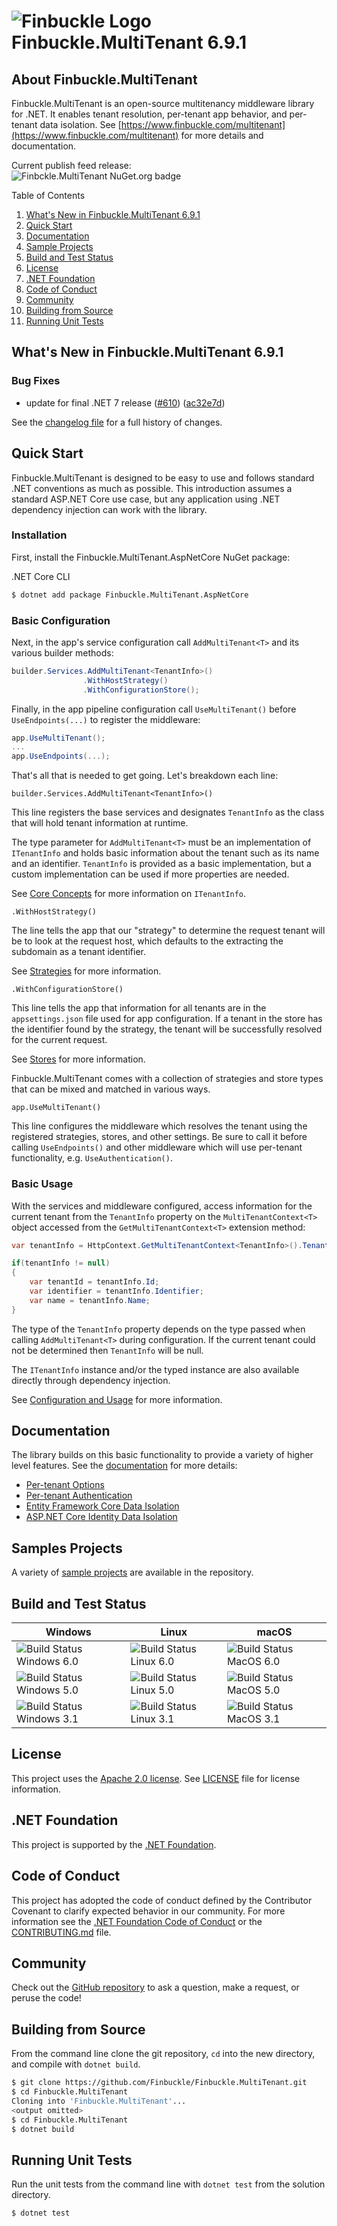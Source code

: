 # ![Finbuckle Logo](https://www.finbuckle.com/images/finbuckle-32x32-gh.png) Finbuckle.MultiTenant <span class="_version">6.9.1</span>

## About Finbuckle.MultiTenant

Finbuckle.MultiTenant is an open-source multitenancy middleware library for .NET. It enables tenant resolution,
per-tenant app behavior, and per-tenant data isolation.
See [https://www.finbuckle.com/multitenant](https://www.finbuckle.com/multitenant) for more details and documentation.

Current publish feed release:  
![Finbckle.MultiTenant NuGet.org badge](https://buildstats.info/nuget/finbuckle.multitenant)

Table of Contents

1. [What's New in Finbuckle.MultiTenant <span class="_version">6.9.1</span>](#whats-new)
2. [Quick Start](#quick-start)
3. [Documentation](#documentation)
4. [Sample Projects](#samples)
5. [Build and Test Status](#build-and-test-status)
6. [License](#license)
7. [.NET Foundation](#net-foundation)
8. [Code of Conduct](#code-of-conduct)
9. [Community](#community)
10. [Building from Source](#building-from-source)
11. [Running Unit Tests](#running-unit-tests)

## <a name="whats-new"></a> What's New in Finbuckle.MultiTenant <span class="_version">6.9.1</span>

<!--_release-notes-->


### Bug Fixes

* update for final .NET 7 release ([#610](https://github.com/Finbuckle/Finbuckle.MultiTenant/issues/610)) ([ac32e7d](https://github.com/Finbuckle/Finbuckle.MultiTenant/commit/ac32e7dbb9b2bb7315e4787234677e1643ef0118))
<!--_release-notes-->

See the [changelog file](CHANGELOG.md) for a full history of changes.

## Quick Start

Finbuckle.MultiTenant is designed to be easy to use and follows standard .NET conventions as much as possible. This
introduction assumes a standard ASP.NET Core use case, but any application using .NET dependency injection can work with
the library.

### Installation

First, install the Finbuckle.MultiTenant.AspNetCore NuGet package:

.NET Core CLI

```bash
$ dotnet add package Finbuckle.MultiTenant.AspNetCore
```

### Basic Configuration

Next, in the app's service configuration call `AddMultiTenant<T>` and its various builder methods:

```cs
builder.Services.AddMultiTenant<TenantInfo>()
                .WithHostStrategy()
                .WithConfigurationStore();
```

Finally, in the app pipeline configuration call `UseMultiTenant()` before `UseEndpoints(...)` to register the
middleware:

```cs
app.UseMultiTenant();
...
app.UseEndpoints(...);
```

That's all that is needed to get going. Let's breakdown each line:

`builder.Services.AddMultiTenant<TenantInfo>()`

This line registers the base services and designates `TenantInfo` as the class that will hold tenant information at
runtime.

The type parameter for `AddMultiTenant<T>` must be an implementation of `ITenantInfo` and holds basic information about
the tenant such as its name and an identifier. `TenantInfo` is provided as a basic implementation, but a custom
implementation can be used if more properties are needed.

See [Core Concepts](https://www.finbuckle.com/MultiTenant/Docs/CoreConcepts) for more information on `ITenantInfo`.

`.WithHostStrategy()`

The line tells the app that our "strategy" to determine the request tenant will be to look at the request host, which
defaults to the extracting the subdomain as a tenant identifier.

See [Strategies](https://www.finbuckle.com/MultiTenant/Docs/Strategies) for more information.

`.WithConfigurationStore()`

This line tells the app that information for all tenants are in the `appsettings.json` file used for app configuration.
If a tenant in the store has the identifier found by the strategy, the tenant will be successfully resolved for the
current request.

See [Stores](https://www.finbuckle.com/MultiTenant/Docs/Stores) for more information.

Finbuckle.MultiTenant comes with a collection of strategies and store types that can be mixed and matched in various
ways.

`app.UseMultiTenant()`

This line configures the middleware which resolves the tenant using the registered strategies, stores, and other
settings. Be sure to call it before calling `UseEndpoints()` and other middleware which will use per-tenant
functionality, e.g. `UseAuthentication()`.

### Basic Usage

With the services and middleware configured, access information for the current tenant from the `TenantInfo` property on
the `MultiTenantContext<T>` object accessed from the `GetMultiTenantContext<T>` extension method:

```cs
var tenantInfo = HttpContext.GetMultiTenantContext<TenantInfo>().TenantInfo;

if(tenantInfo != null)
{
    var tenantId = tenantInfo.Id;
    var identifier = tenantInfo.Identifier;
    var name = tenantInfo.Name;
}
```

The type of the `TenantInfo` property depends on the type passed when calling `AddMultiTenant<T>` during configuration.
If the current tenant could not be determined then `TenantInfo` will be null.

The `ITenantInfo` instance and/or the typed instance are also available directly through dependency injection.

See [Configuration and Usage](https://www.finbuckle.com/MultiTenant/Docs/ConfigurationAndUsage) for more information.

## Documentation

The library builds on this basic functionality to provide a variety of higher level features. See the [documentation](https://www.finbuckle.com/multitenant/docs) for
more details:

* [Per-tenant Options](https://www.finbuckle.com/MultiTenant/Docs/Options)
* [Per-tenant Authentication](https://www.finbuckle.com/MultiTenant/Docs/Authentication)
* [Entity Framework Core Data Isolation](https://www.finbuckle.com/MultiTenant/Docs/EFCore)
* [ASP.NET Core Identity Data Isolation](https://www.finbuckle.com/MultiTenant/Docs/Identity)

## Samples Projects

A variety of [sample projects](https://github.com/Finbuckle/Finbuckle.MultiTenant/tree/main/samples) are available in the repository.

## Build and Test Status

| Windows                                                                                                                     | Linux                                                                                                                   | macOS                                                                                                                     |
|-----------------------------------------------------------------------------------------------------------------------------|-------------------------------------------------------------------------------------------------------------------------|---------------------------------------------------------------------------------------------------------------------------|
| ![Build Status Windows 6.0](https://github.com/Finbuckle/Finbuckle.MultiTenant/actions/workflows/windows-6.0.yml/badge.svg) | ![Build Status Linux 6.0](https://github.com/Finbuckle/Finbuckle.MultiTenant/actions/workflows/linux-6.0.yml/badge.svg) | ![Build Status MacOS 6.0](https://github.com/Finbuckle/Finbuckle.MultiTenant/actions/workflows/macos-6.0.yml/badge.svg)   |
| ![Build Status Windows 5.0](https://github.com/Finbuckle/Finbuckle.MultiTenant/actions/workflows/windows-5.0.yml/badge.svg) | ![Build Status Linux 5.0](https://github.com/Finbuckle/Finbuckle.MultiTenant/actions/workflows/linux-5.0.yml/badge.svg) | ![Build Status MacOS 5.0](https://github.com/Finbuckle/Finbuckle.MultiTenant/actions/workflows/macos-5.0.yml/badge.svg)   |
| ![Build Status Windows 3.1](https://github.com/Finbuckle/Finbuckle.MultiTenant/actions/workflows/windows-3.1.yml/badge.svg) | ![Build Status Linux 3.1](https://github.com/Finbuckle/Finbuckle.MultiTenant/actions/workflows/linux-3.1.yml/badge.svg) | ![Build Status MacOS 3.1](https://github.com/Finbuckle/Finbuckle.MultiTenant/actions/workflows/macos-3.1.yml/badge.svg?)  |

## License

This project uses the [Apache 2.0 license](https://www.apache.org/licenses/LICENSE-2.0). See [LICENSE](LICENSE) file for
license information.

## .NET Foundation

This project is supported by the [.NET Foundation](https://dotnetfoundation.org).

## Code of Conduct

This project has adopted the code of conduct defined by the Contributor Covenant to clarify expected behavior in our
community. For more information see the [.NET Foundation Code of Conduct](https://dotnetfoundation.org/code-of-conduct)
or the [CONTRIBUTING.md](CONTRIBUTING.md) file.

## Community

Check out the [GitHub repository](https://github.com/Finbuckle/Finbuckle.MultiTenant) to ask a question, make a request,
or peruse the code!

## Building from Source

From the command line clone the git repository, `cd` into the new directory, and compile with `dotnet build`.

```bash
$ git clone https://github.com/Finbuckle/Finbuckle.MultiTenant.git
$ cd Finbuckle.MultiTenant
Cloning into 'Finbuckle.MultiTenant'...
<output omitted>
$ cd Finbuckle.MultiTenant
$ dotnet build
```

## Running Unit Tests

Run the unit tests from the command line with `dotnet test` from the solution directory.

```bash
$ dotnet test
```